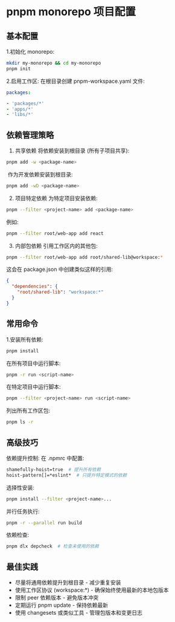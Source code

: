 # pnpm monorepo 项目配置

## 基本配置

1.初始化 monorepo:

```bash
mkdir my-monorepo && cd my-monorepo
pnpm init
```

2.启用工作区:
在根目录创建 pnpm-workspace.yaml 文件:

```yaml
packages:

- 'packages/*'
- 'apps/*'
- 'libs/*'
```

## 依赖管理策略

1. 共享依赖
将依赖安装到根目录 (所有子项目共享):

```bash
pnpm add -w <package-name>
```

​ 作为开发依赖安装到根目录:

```bash
pnpm add -wD <package-name>
```

2. 项目特定依赖
  为特定项目安装依赖:

  ```bash
  pnpm --filter <project-name> add <package-name>
  ```

  例如:

```bash
pnpm --filter root/web-app add react
```

3. 内部包依赖
引用工作区内的其他包:

```bash
pnpm --filter root/web-app add root/shared-lib@workspace:*
```

这会在 package.json 中创建类似这样的引用:

```json
{
  "dependencies": {
    "root/shared-lib": "workspace:*"
  }
}
```

## 常用命令

1.安装所有依赖:

```bash
pnpm install
```

在所有项目中运行脚本:

```bash
pnpm -r run <script-name>
```

在特定项目中运行脚本:

```bash
pnpm --filter <project-name> run <script-name>
```

列出所有工作区包:

```bash
pnpm ls -r
```

## 高级技巧

依赖提升控制:
在 .npmrc 中配置:

```bash
shamefully-hoist=true  # 提升所有依赖
hoist-pattern[]=*eslint*  # 只提升特定模式的依赖
```

选择性安装:

```bash
pnpm install --filter <project-name>...
```

并行任务执行:

```bash
pnpm -r --parallel run build
```

依赖检查:

```bash
pnpm dlx depcheck  # 检查未使用的依赖
```

## 最佳实践

- 尽量将通用依赖提升到根目录 - 减少重复安装
- 使用工作区协议 (workspace:*) - 确保始终使用最新的本地包版本
- 限制 peer 依赖版本 - 避免版本冲突
- 定期运行 pnpm update - 保持依赖最新
- 使用 changesets 或类似工具 - 管理包版本和变更日志
